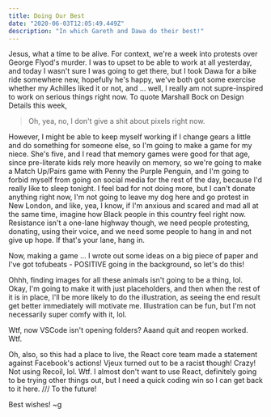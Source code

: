 ```yaml
---
title: Doing Our Best
date: "2020-06-03T12:05:49.449Z"
description: "In which Gareth and Dawa do their best!"
---
```


Jesus, what a time to be alive. For context, we're a week into protests over George Flyod's murder. I was to upset to be able to work at all yesterday, and today I wasn't sure I was going to get there, but I took Dawa for a bike ride somewhere new, hopefully he's happy, we've both got some exercise whether my Achilles liked it or not, and ... well, I really am not supre-inspired to work on serious things right now. To quote Marshall Bock on Design Details this week,

> Oh, yea, no, I don't give a shit about pixels right now.

However, I might be able to keep myself working if I change gears a little and do something for someone else, so I'm going to make a game for my niece. She's five, and I read that memory games were good for that age, since pre-literate kids rely more heavily on memory, so we're going to make a Match Up/Pairs game with Penny the Purple Penguin, and I'm going to forbid myself from going on social media for the rest of the day, because I'd really like to sleep tonight. I feel bad for not doing more, but I can't donate anything right now, I'm not going to leave my dog here and go protest in New London, and like, yea, I know, if I'm anxious and scared and mad all at the same time, imagine how Black people in this country feel right now. Resistance isn't a one-lane highway though, we need people protesting, donating, using their voice, and we need some people to hang in and not give up hope. If that's your lane, hang in.

Now, making a game ... I wrote out some ideas on a big piece of paper and I've got tofubeats - POSITIVE going in the background, so let's do this!

Ohhh, finding images for all these animals isn't going to be a thing, lol. Okay, I'm going to make it with just placeholders, and then when the rest of it is in place, I'll be more likely to do the illustration, as seeing the end result get better immediately will motivate me. Illustration can be fun, but I'm not necessarily super comfy with it, lol.

Wtf, now VSCode isn't opening folders? Aaand quit and reopen worked. Wtf.

Oh, also, so this had a place to live, the React core team made a statement against Facebook's actions! Vjeux turned out to be a racist though! Crazy! Not using Recoil, lol. Wtf. I almost don't want to use React, definitely going to be trying other things out, but I need a quick coding win so I can get back to it here. /// To the future!

Best wishes!
~g
